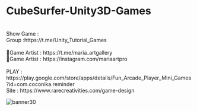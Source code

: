 # CubeSurfer-Unity3D-Games
<br />
Show Game :<br />
Group :https://t.me/Unity_Tutorial_Games<br /><br />
🎨Game Artist : https://t.me/maria_artgallery<br />
🎨Game Artist : https://instagram.com/mariaartpro<br /><br />
PLAY : https://play.google.com/store/apps/details/Fun_Arcade_Player_Mini_Games?id=com.coconika.reminder<br />
Site : https://www.rarecreativities.com/game-design <br />


![banner30](https://user-images.githubusercontent.com/83016119/221522925-056b7f93-18fe-41de-b4ee-580c0713f273.png)
